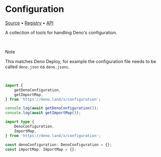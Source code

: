 # Configuration

[Source](https://github.com/ayoreis/configuration) • [Registry](https://deno.land/x/configuration) • [API](https://deno.land/x/configuration/mod.ts)

A collection of tools for handling Deno's configuration.

<br/>

> [!NOTE]
> This matches Deno Deploy, for example the configuration file needs to be called `deno.json` os `deno.jsonc`.

<br/>

```typescript
import {
	getDenoConfiguration,
	getImportMap,
} from 'https://deno.land/x/configuration';

console.log(await getDenoConfiguration());
console.log(await getImportMap());
```

```typescript
import type {
	DenoConfiguration,
	ImportMap,
} from 'https://deno.land/x/configuration';

const denoConfiguration: DenoConfiguration = {};
const importMap: ImportMap = {};
```
